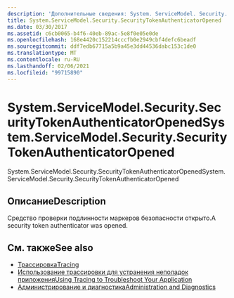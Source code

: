 ```yaml
---
description: 'Дополнительные сведения: System. ServiceModel. Security. Секурититокенаусентикаторопенед'
title: System.ServiceModel.Security.SecurityTokenAuthenticatorOpened
ms.date: 03/30/2017
ms.assetid: c6cb0065-b4f6-40eb-89ac-5e8f0e05e0de
ms.openlocfilehash: 168e4420c152214cccfb0e2949cbf4defc6beadf
ms.sourcegitcommit: ddf7edb67715a5b9a45e3dd44536dabc153c1de0
ms.translationtype: MT
ms.contentlocale: ru-RU
ms.lasthandoff: 02/06/2021
ms.locfileid: "99715890"
---
```

# <a name="systemservicemodelsecuritysecuritytokenauthenticatoropened"></a><span data-ttu-id="f4062-103">System.ServiceModel.Security.SecurityTokenAuthenticatorOpened</span><span class="sxs-lookup"><span data-stu-id="f4062-103">System.ServiceModel.Security.SecurityTokenAuthenticatorOpened</span></span>

<span data-ttu-id="f4062-104">System.ServiceModel.Security.SecurityTokenAuthenticatorOpened</span><span class="sxs-lookup"><span data-stu-id="f4062-104">System.ServiceModel.Security.SecurityTokenAuthenticatorOpened</span></span>  
  
## <a name="description"></a><span data-ttu-id="f4062-105">Описание</span><span class="sxs-lookup"><span data-stu-id="f4062-105">Description</span></span>  

 <span data-ttu-id="f4062-106">Средство проверки подлинности маркеров безопасности открыто.</span><span class="sxs-lookup"><span data-stu-id="f4062-106">A security token authenticator was opened.</span></span>  
  
## <a name="see-also"></a><span data-ttu-id="f4062-107">См. также</span><span class="sxs-lookup"><span data-stu-id="f4062-107">See also</span></span>

- [<span data-ttu-id="f4062-108">Трассировка</span><span class="sxs-lookup"><span data-stu-id="f4062-108">Tracing</span></span>](index.md)
- [<span data-ttu-id="f4062-109">Использование трассировки для устранения неполадок приложения</span><span class="sxs-lookup"><span data-stu-id="f4062-109">Using Tracing to Troubleshoot Your Application</span></span>](using-tracing-to-troubleshoot-your-application.md)
- [<span data-ttu-id="f4062-110">Администрирование и диагностика</span><span class="sxs-lookup"><span data-stu-id="f4062-110">Administration and Diagnostics</span></span>](../index.md)
